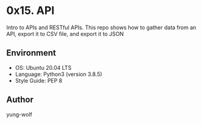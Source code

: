 # 0x15. API
Intro to APIs and RESTful APIs. This repo shows how to gather data from an API, export it to CSV file, and export it to JSON

## Environment
- OS: Ubuntu 20.04 LTS
- Language: Python3 (version 3.8.5)
- Style Guide: PEP 8

## Author
yung-wolf

